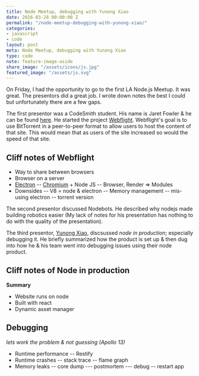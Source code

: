 ```yaml
---
title: Node Meetup, debugging with Yunong Xiao
date: 2016-03-28 00:00:00 Z
permalink: "/node-meetup-debugging-with-yunong-xiao/"
categories:
- javascript
- code
layout: post
meta: Node Meetup, debugging with Yunong Xiao
type: code
note: feature-image-aside
share_image: "/assets/icons/js.jpg"
featured_image: "/assets/js.svg"
---
```


On Friday, I had the opportunity to go to the first LA Node.js Meetup. It was great. The presentors did a great job. I wrote down notes the best I could but unfortunately there are a few gaps. 

The first presentor was a CodeSmith student. His name is Jaret Fowler & he can be found [here](//github.com/10000highfives). He started the project [Webflight](//webflight.io). Webflight's goal is to use BitTorrent in a peer-to-peer format to allow users to host the content of that site. This would mean that as users of the site increased so would the speed of that site.

## Cliff notes of Webflight

- Way to share between browsers
- Browser on a server
- [Electron](//electron.atom.io/)
-- [Chromium](//www.chromium.org/Home) + Node JS
-- Browser, Render => Modules
- Downsides
-- V8 = node & electron
-- Memory management
-- mis-using electron
-- torrent version

The second presentor discussed Nodebots. He described why nodejs made building robotics easier (My lack of notes for his presentation has nothing to do with the quality of the presentation). 

The third presentor, [Yunong Xiao](//yunong.io/), discsussed *node in production*; especially debugging it. He briefly summarized how the product is set up & then dug into how he & his team went into debugging issues using their node product.

## Cliff notes of Node in production

**Summary**
- Website runs on node
- Built with react
- Dynamic asset manager

## Debugging

_lets work the problem & not guessing (Apollo 13)_

- Runtime performance
-- Restify
- Runtime crashes
-- stack trace
-- flame graph
- Memory leaks
-- core dump
--- postmortem
--- debug
-- restart app